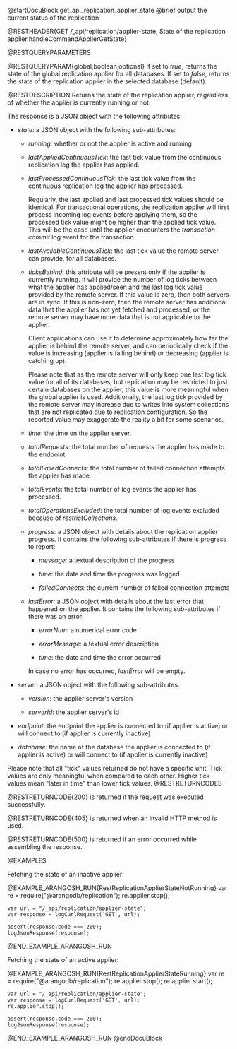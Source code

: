 
@startDocuBlock get_api_replication_applier_state
@brief output the current status of the replication

@RESTHEADER{GET /_api/replication/applier-state, State of the replication applier,handleCommandApplierGetState}

@RESTQUERYPARAMETERS

@RESTQUERYPARAM{global,boolean,optional}
If set to *true*, returns the state of the global replication applier for all
databases. If set to *false*, returns the state of the replication applier in the
selected database (default).

@RESTDESCRIPTION
Returns the state of the replication applier, regardless of whether the
applier is currently running or not.

The response is a JSON object with the following attributes:

- *state*: a JSON object with the following sub-attributes:

  - *running*: whether or not the applier is active and running

  - *lastAppliedContinuousTick*: the last tick value from the continuous
    replication log the applier has applied.

  - *lastProcessedContinuousTick*: the last tick value from the continuous
    replication log the applier has processed.

    Regularly, the last applied and last processed tick values should be
    identical. For transactional operations, the replication applier will first
    process incoming log events before applying them, so the processed tick
    value might be higher than the applied tick value. This will be the case
    until the applier encounters the *transaction commit* log event for the
    transaction.

  - *lastAvailableContinuousTick*: the last tick value the remote server can
    provide, for all databases.

  - *ticksBehind*: this attribute will be present only if the applier is currently
    running. It will provide the number of log ticks between what the applier
    has applied/seen and the last log tick value provided by the remote server.
    If this value is zero, then both servers are in sync. If this is non-zero,
    then the remote server has additional data that the applier has not yet
    fetched and processed, or the remote server may have more data that is not
    applicable to the applier.

    Client applications can use it to determine approximately how far the applier
    is behind the remote server, and can periodically check if the value is
    increasing (applier is falling behind) or decreasing (applier is catching up).

    Please note that as the remote server will only keep one last log tick value
    for all of its databases, but replication may be restricted to just certain
    databases on the applier, this value is more meaningful when the global applier
    is used.
    Additionally, the last log tick provided by the remote server may increase
    due to writes into system collections that are not replicated due to replication
    configuration. So the reported value may exaggerate the reality a bit for
    some scenarios.

  - *time*: the time on the applier server.

  - *totalRequests*: the total number of requests the applier has made to the
    endpoint.

  - *totalFailedConnects*: the total number of failed connection attempts the
    applier has made.

  - *totalEvents*: the total number of log events the applier has processed.

  - *totalOperationsExcluded*: the total number of log events excluded because
    of *restrictCollections*.

  - *progress*: a JSON object with details about the replication applier progress.
    It contains the following sub-attributes if there is progress to report:

    - *message*: a textual description of the progress

    - *time*: the date and time the progress was logged

    - *failedConnects*: the current number of failed connection attempts

  - *lastError*: a JSON object with details about the last error that happened on
    the applier. It contains the following sub-attributes if there was an error:

    - *errorNum*: a numerical error code

    - *errorMessage*: a textual error description

    - *time*: the date and time the error occurred

    In case no error has occurred, *lastError* will be empty.

- *server*: a JSON object with the following sub-attributes:

  - *version*: the applier server's version

  - *serverId*: the applier server's id

- *endpoint*: the endpoint the applier is connected to (if applier is
  active) or will connect to (if applier is currently inactive)

- *database*: the name of the database the applier is connected to (if applier is
  active) or will connect to (if applier is currently inactive)

Please note that all "tick" values returned do not have a specific unit. Tick
values are only meaningful when compared to each other. Higher tick values mean
"later in time" than lower tick values.
@RESTRETURNCODES

@RESTRETURNCODE{200}
is returned if the request was executed successfully.

@RESTRETURNCODE{405}
is returned when an invalid HTTP method is used.

@RESTRETURNCODE{500}
is returned if an error occurred while assembling the response.

@EXAMPLES

Fetching the state of an inactive applier:

@EXAMPLE_ARANGOSH_RUN{RestReplicationApplierStateNotRunning}
    var re = require("@arangodb/replication");
    re.applier.stop();

    var url = "/_api/replication/applier-state";
    var response = logCurlRequest('GET', url);

    assert(response.code === 200);
    logJsonResponse(response);
@END_EXAMPLE_ARANGOSH_RUN

Fetching the state of an active applier:

@EXAMPLE_ARANGOSH_RUN{RestReplicationApplierStateRunning}
    var re = require("@arangodb/replication");
    re.applier.stop();
    re.applier.start();

    var url = "/_api/replication/applier-state";
    var response = logCurlRequest('GET', url);
    re.applier.stop();

    assert(response.code === 200);
    logJsonResponse(response);
@END_EXAMPLE_ARANGOSH_RUN
@endDocuBlock

